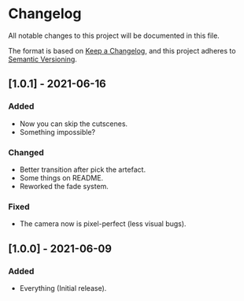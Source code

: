 # Changelog
All notable changes to this project will be documented in this file.

The format is based on [Keep a Changelog](https://keepachangelog.com/en/1.0.0/),
and this project adheres to [Semantic Versioning](https://semver.org/spec/v2.0.0.html).

## [1.0.1] - 2021-06-16
### Added
- Now you can skip the cutscenes.
- Something impossible?
### Changed
- Better transition after pick the artefact.
- Some things on README.
- Reworked the fade system.
### Fixed
- The camera now is pixel-perfect (less visual bugs).

## [1.0.0] - 2021-06-09
### Added
- Everything (Initial release).